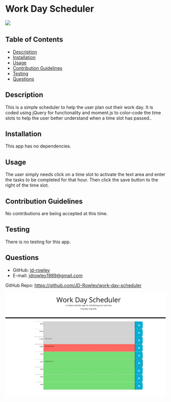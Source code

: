 # Work Day Scheduler
  
  [
    <img src="https://img.shields.io/static/v1?label=LICENSE&message=MIT&color=informational&style=for-the-badge" />
    ](https://choosealicense.com/)
  
  ## Table of Contents
  * [Description](#description)
  * [Installation](#installation)
  * [Usage](#usage)
  * [Contribution Guidelines](#contribution-guidelines)
  * [Testing](#testing)
  * [Questions](#questions) 
    
  ## Description
  This is a simple scheduler to help the user plan out their work day. It is coded using jQuery for functionality and moment.js to color-code the time slots to help the user better understand when a time slot has passed..
  ## Installation
  This app has no dependencies.
  ## Usage
  The user simply needs click on a time slot to activate the text area and enter the tasks to be completed for that hour. Then click the save button to the right of the time slot.
  ## Contribution Guidelines
  No contributions are being accepted at this time.
  ## Testing
  There is no testing for this app.
  ## Questions
  * GitHub: [jd-rowley](http://github.com/jd-rowley)
  * E-mail: jdrowley1989@gmail.com

GitHub Repo: https://github.com/JD-Rowley/work-day-scheduler

[![Sample Page Layout](/assets/images/screenshot.jpg)](https://jd-rowley.github.io/work-day-scheduler/)
